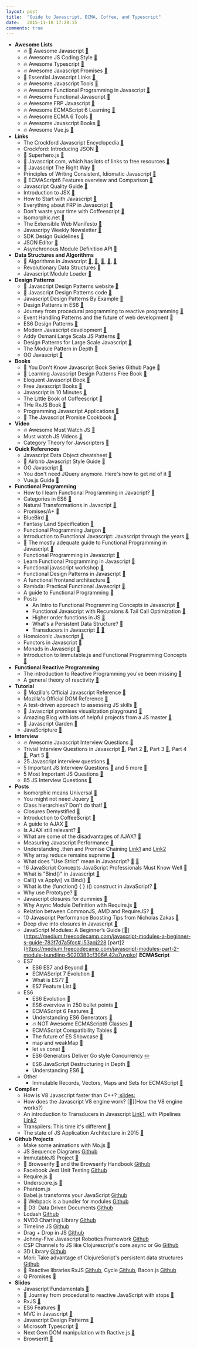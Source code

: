 ```yaml
---
layout: post
title:  "Guide to Javascript, ECMA, Coffee, and Typescript"
date:   2015-11-10 17:20:15
comments: true
---
```


- **Awesome Lists**
    - :fire: :raised_hands: Awesome Javascript [:link:](https://github.com/sorrycc/awesome-javascript)
    - :fire: Awesome JS Coding Style [:link:](https://github.com/feross/awesome-standard)
    - :fire: Awesome Typescript [:link:](https://github.com/dzharii/awesome-typescript)
    - :fire: Awesome Javascript Promises [:link:](https://github.com/wbinnssmith/awesome-promises)
    - :raised_hands: Essential Javascript Links [:link:](https://github.com/ericelliott/essential-javascript-links)
    - :fire: Awesome Javascript Tools [:link:](https://github.com/codefellows/jstools)
    - :fire: Awesome Functional Programming in Javascript [:link:](https://github.com/stoeffel/awesome-fp-js)
    - :fire: Awesome Functional Javascript [:link:](https://github.com/stoeffel/awesome-fp-js)
    - :fire: Awesome FRP Javascript [:link:](https://github.com/stoeffel/awesome-frp-js)
    - :fire: Awesome ECMAScript 6 Learning [:link:](https://github.com/ericdouglas/ES6-Learning)
    - :fire: Awesome ECMA 6 Tools [:link:](https://github.com/addyosmani/es6-tools)
    - :fire: Awesome Javascript Books [:link:](https://github.com/heatroom/awesome-javascript-books)
    - :fire: Awesome Vue.js [:link:](https://github.com/vuejs/awesome-vue#projects-using-vuejs)
- **Links**
    - The Crockford Javascript Encyclopedia [:link:](http://www.crockford.com/javascript/encyclopedia/)
    - Crockford: Introducing JSON [:link:](http://www.json.org/)
    - :raised_hands: Superhero.js [:link:](http://superherojs.com/)
    - :raised_hands: Javascript.com, which has lots of links to free resources [:link:](https://www.javascript.com/resources)
    - :raised_hands: Javascript The Right Way [:link:](http://www.jstherightway.org/)
    - Principles of Writing Consistent, Idiomatic Javascript [:link:](https://github.com/rwaldron/idiomatic.js)
    - :raised_hands: ECMAScript6 Features overview and Comparison [:link:](http://es6-features.org/#Constants)
    - Javascript Quality Guide [:link:](https://github.com/bevacqua/js)
    - Introduction to JSX [:link:](http://jsx.github.io/)
    - How to Start with Javascript [:link:](http://jugoncalv.es/blog/javascript/how-to-start-with-javascript/)
    - Everything about FRP in Javascript [:link:](https://github.com/mech/Notes/blob/b04951aad3a02991ff6e68f90555b6af12ce4445/JavaScript/React/FRP.md)
    - Don't waste your time with Coffeescript [:link:](https://github.com/raganwald-deprecated/homoiconic/blob/master/2011/12/jargon.md)
    - Isomorphic.net [:link:](http://isomorphic.net/)
    - The Extensible Web Manifesto [:link:](http://extensiblewebmanifesto.org/)
    - Javascripy Weekly Newsletter [:link:](http://javascriptweekly.com/)
    - SDK Design Guidelines [:link:](https://github.com/huei90/javascript-sdk-design)
    - JSON Editor [:link:](http://jsoneditoronline.org/)
    - Asynchronous Module Definition API [:link:](https://github.com/amdjs/amdjs-api)
- **Data Structures and Algorithms**
    - :raised_hands: Algorithms in Javascript [:link:](https://github.com/felipernb/algorithms.js), [:link:](https://github.com/nzakas/computer-science-in-javascript), [:link:](https://github.com/dhruvbird/algorithm-js), [:link:](https://github.com/duereg/js-algorithms), [:link:](https://github.com/mgechev/javascript-algorithms)
    - Revolutionary Data Structures [:link:](https://github.com/substack/data-structures-of-the-revolution)
    - Javascript Module Loader [:link:](http://slides.com/avenuecode/a-javascript-module-loader-require-js)
- **Design Patterns**
    - :raised_hands: Javascript Design Patterns website [:link:](http://www.dofactory.com/javascript/design-patterns)
    - :raised_hands: Javascript Design Patterns code [:link:](https://github.com/tcorral/Design-Patterns-in-Javascript)
    - Javascript Design Patterns By Example [:link:](http://www.sitepoint.com/javascript-application-design-patterns/)
    - Design Patterns in ES6 [:link:](https://github.com/ziyasal/design-patterns-in-es6)
    - Journey from procedural programming to reactive programming [:link:](http://glebbahmutov.com/blog/journey-from-procedural-to-reactive-javascript-with-stops/)
    - Event Handling Patterns and the future of web development [:link:](http://www.sitepoint.com/emerging-patterns-javascript-event-handling/)
    - ES6 Design Patterns [:link:](https://joshbedo.github.io/JS-Design-Patterns/)
    - Modern Javascript development [:link:](http://slides.com/odyss/modern-javascript)
    - Addy Osmani Large Scala JS Patterns [:link:](https://addyosmani.com/largescalejavascript/)
    - Design Patterns for Large Scale Javascript [:link:](http://slides.com/avenuecode/design-patterns-for-large-scale-javascript#/)
    - The Module Pattern in Depth [:link:](http://www.adequatelygood.com/JavaScript-Module-Pattern-In-Depth.html)
    - OO Javascript [:link:](http://stackoverflow.com/questions/907225/object-oriented-javascript-best-practices/908021#908021)
- **Books**
    - :raised_hands: You Don't Know Javascript Book Series Github Page [:link:](https://github.com/getify/You-Dont-Know-JS)
    - :raised_hands: Learning Javascript Design Patterns Free Book [:link:](http://addyosmani.com/resources/essentialjsdesignpatterns/book/)
    - Eloquent Javascript Book [:link:](http://eloquentjavascript.net/)
    - Free Javascript Books [:link:](http://jsbooks.revolunet.com/)
    - Javascript in 10 Minutes [:link:](file:///Users/henrysavit/Downloads/js-in-ten-minutes.pdf)
    - The Little Book of Coffeescript [:link:](http://arcturo.github.io/library/coffeescript/index.html)
    - THe RxJS Book [:link:](http://xgrommx.github.io/rx-book/)
    - Programming Javascript Applications [:link:](http://chimera.labs.oreilly.com/books/1234000000262)
    - :raised_hands: The Javascript Promise Cookbook [:link:](https://github.com/mattdesl/promise-cookbook#the-problem)
- **Video**
    - :fire: Awesome Must Watch JS [:link:](https://github.com/bolshchikov/js-must-watch)
    - Must watch JS Videos [:link:](https://github.com/AllThingsSmitty/must-watch-javascript)
    - Category Theory for Javscripters [:link:](https://www.youtube.com/playlist?list=PLwuUlC2HlHGe7vmItFmrdBLn6p0AS8ALX)
- **Quick References**
    - Javascript Data Object cheatsheet [:link:](https://gentlenode.com/journal/javascript-3-the-date-object-cheatsheet/32)
    - :raised_hands: Airbnb Javascript Style Guide [:link:](https://github.com/airbnb/javascript)
    - OO Javascript [:link:](https://dzone.com/refcardz/object-oriented-javascript)
    - You don't need JQuery anymore. Here's how to get rid of it [:link:](https://github.com/oneuijs/You-Dont-Need-jQuery)
    - Vue.js Guide [:link:](http://vuejs.org/guide/)
- **Functional Programming**
    - How to I learn Functional Programming in Javacript? [:link:](http://www.fse.guru/how-do-i-learn-functional-programming-in-javascript-linkpost)
    - Categories in ES6 [:link:](https://jscategory.wordpress.com/2016/02/20/categories-in-es6/)
    - Natural Transformations in Javscript [:link:](https://jscategory.wordpress.com/2012/05/03/natural-transformations/)
    - Promises/A+ [:link:](https://promisesaplus.com/)
    - BlueBird [:link:](https://github.com/petkaantonov/bluebird)
    - Fantasy Land Specification [:link:](https://github.com/fantasyland/fantasy-land)
    - Functional Programming Jargon [:link:](https://github.com/hemanth/functional-programming-jargon)
    - Introduction to Functional Javascript: Javascript through the years [:link:](http://www.sitepoint.com/introduction-functional-javascript/)
    - :raised_hands: The mostly adequate guide to Functional Programming in Javascript [:link:](https://github.com/MostlyAdequate/mostly-adequate-guide)
    - Functional Programming in Javascript [:link:](https://dzone.com/storage/assets/379008-rc217-functionalprogramming.pdf)
    - Learn Functional Programming in Javascript [:floppy_disk:](https://docs.google.com/presentation/d/1YOJ2hU60KcXJ3m3CG28EtfTO4t1OP_JR0gpM82i2xcI/edit#slide=id.g338d117be_040)
    - Functional javascript workshop [:link:](https://github.com/timoxley/functional-javascript-workshop)
    - Functional Design Patterns in Javascript [:floppy_disk:](https://speakerdeck.com/pmh/functional-design-patterns-in-javascript)
    - A functional frontend architecture [:link:](https://github.com/paldepind/functional-frontend-architecture)
    - Rambda: Practical Functional Javascript [:link:](https://github.com/ramda/ramda)
    - A guide to Functional Programming [:link:](https://klibert.pl/warsawjs-talk/code.html)
    - Posts
        - An Intro to Functional Programming Concepts in Javascript [:link:](https://medium.com/@collardeau/intro-to-functional-programming-concepts-in-javascript-b0650773139c)
        - Functional Javascript with Recursions & Tail Call Optimization [:link:](http://www.integralist.co.uk/posts/js-recursion.html)
        - Higher order functions in JS [:link:](http://www.sitepoint.com/higher-order-functions-javascript/)
        - What's a Persistent Data Structure? [:link:](https://www.quora.com/Why-did-innovation-on-persistent-data-structures-come-from-Clojure-before-Haskell)
        - Transducers in Javascript [:link:](http://phuu.net/2014/08/31/csp-and-transducers.html) [:link:](https://github.com/transduce/transduce-stream)
    - Homoiconic Javascript [:link:](https://github.com/raganwald-deprecated/homoiconic)
    - Functors in Javascript [:link:](http://functionaljavascript.blogspot.com/2013/07/functors.html)
    - Monads in Javascript [:link:](http://functionaljavascript.blogspot.com/2013/07/monads.html)
    - Introduction to Immutable.js and Functional Programming Concepts [:link:](https://auth0.com/blog/2016/03/23/intro-to-immutable-js/?utm_source=javascriptweekly&utm_medium=email)
- **Functional Reactive Programming**
    - The introduction to Reactive Programming you've been missing [:link:](https://gist.github.com/staltz/868e7e9bc2a7b8c1f754)
    - A general theory of reactivity [:link:](https://github.com/kriskowal/gtor)
- **Tutorial**
    - :raised_hands: Mozilla's Official Javascript Reference [:link:](https://developer.mozilla.org/en-US/docs/Web/JavaScript)
    - Mozilla's Official DOM Reference [:link:](https://developer.mozilla.org/en-US/docs/Web/API/Document_Object_Model)
    - A test-driven approach to assessing JS skills [:link:](https://github.com/rmurphey/js-assessment)
    - :raised_hands: Javascript promises visualization playground [:link:](http://bevacqua.github.io/promisees/)
    - Amazing Blog with lots of helpful projects from a JS master [:link:](http://bevacqua.io/opensource)
    - :raised_hands: Javascript Garden [:link:](http://bonsaiden.github.io/JavaScript-Garden/)
    - JavaScripture [:link:](http://www.javascripture.com/)
- **Interview**
    - :fire: Awesome Javascript Interview Questions [:link:](https://github.com/MaximAbramchuck/awesome-interviews#javascript)
    - Trivial Interview Questions in Javascript [:link:](http://www.thatjsdude.com/interview/js1.html), Part 2 [:link:](http://www.thatjsdude.com/interview/js2.html), Part 3 [:link:](http://www.thatjsdude.com/interview/dom.html), Part 4 [:link:](http://www.thatjsdude.com/interview/css.html#shadowDOM), Part 5 [:link:](http://www.thatjsdude.com/interview/html.html)
    - 25 Javascript interview questions [:link:](http://www.toptal.com/javascript/interview-questions)
    - 5 Important JS Interview Questions [:link:](http://www.sitepoint.com/5-javascript-interview-exercises/) and 5 more [:link:](http://www.sitepoint.com/5-typical-javascript-interview-exercises/)
    - 5 Most Important JS Questions [:link:](https://www.quora.com/How-do-you-judge-a-JavaScript-programmer-by-only-5-questions)
    - 85 JS Interview Questions [:link:](http://career.guru99.com/top-85-javascript-interview-questions/)
- **Posts**
    - Isomorphic means Universal [:link:](https://medium.com/@mjackson/universal-javascript-4761051b7ae9)
    - You might not need Jquery [:link:](http://youmightnotneedjquery.com/)
    - Class hierarchies? Don't do that! [:link:](http://raganwald.com/2014/03/31/class-hierarchies-dont-do-that.html)
    - Closures Demystified [:link:](http://www.sitepoint.com/javascript-closures-demystified/)
    - Introduction to CoffeeScript [:link:](http://www.sitepoint.com/accelerate-javascript-development-coffeescript/)
    - A guide to AJAX [:link:](http://www.sitepoint.com/guide-vanilla-ajax-without-jquery/)
    - Is AJAX still relevant? [:link:](https://www.quora.com/Do-programmers-still-use-AJAX)
    - What are some of the disadvantages of AJAX? [:link:](https://www.quora.com/What-are-the-main-defects-and-demerits-of-AJAX)
    - Measuring Javascript Performance [:link:](http://www.sitepoint.com/measuring-javascript-functions-performance/)
    - Understanding .then and Promise Chaining [Link1](http://www.sitepoint.com/overview-javascript-promises/) and [Link2](http://www.sitepoint.com/deeper-dive-javascript-promises/)
    - Why array.reduce remains supreme [:link:](http://glebbahmutov.com/blog/reduce-reigns-supreme/)
    - What does "Use Strict" mean in Javascript? [:link:](http://stackoverflow.com/questions/1335851/what-does-use-strict-do-in-javascript-and-what-is-the-reasoning-behind-it?rq=1) [:link:](http://ejohn.org/blog/ecmascript-5-strict-mode-json-and-more/)
    - 16 JavaScript Concepts JavaScript Professionals Must Know Well [:link:](http://javascriptissexy.com/16-javascript-concepts-you-must-know-well/)
    - What is "Bind()" in Javascript [:link:](http://stackoverflow.com/questions/2236747/use-of-the-javascript-bind-method)
    - Call() vs Apply() vs Bind() [:link:](http://stackoverflow.com/questions/15455009/javascript-call-apply-vs-bind)
    - What is the (function() { } )() construct in JavaScript? [:link:](http://stackoverflow.com/questions/8228281/what-is-the-function-construct-in-javascript)
    - Why use Prototype? [:link:](http://stackoverflow.com/questions/8433459/js-why-use-prototype?lq=1)
    - Javascript closures for dummies [:link:](http://stackoverflow.com/questions/111102/how-do-javascript-closures-work?rq=1)
    - Why Async Module Definition with Require.js [:link:](http://requirejs.org/docs/whyamd.html)
    - Relation between CommonJS, AMD and RequireJS? [:link:](http://stackoverflow.com/questions/16521471/relation-between-commonjs-amd-and-requirejs/16522990#16522990)
    - 10 Javascript Performance Boosting Tips from Nicholas Zakas [:link:](http://jonraasch.com/blog/10-javascript-performance-boosting-tips-from-nicholas-zakas)
    - Deep dive into closures in Javascript [:link:](https://medium.freecodecamp.com/lets-learn-javascript-closures-66feb44f6a44#.4zteejvup)
    - JavaScript Modules: A Beginner’s Guide [:link:](https://medium.freecodecamp.com/javascript-modules-a-beginner-s-guide-783f7d7a5fcc#.i53aqj228 [part]2
(https://medium.freecodecamp.com/javascript-modules-part-2-module-bundling-5020383cf306#.42e7uypko)
**ECMAScript**
    - ES7
        - ES6 ES7 and Beyond [:link:](http://v8project.blogspot.com/2016/04/es6-es7-and-beyond.html?utm_source=javascriptweekly&utm_medium=email)
        - ECMAScript 7 Evolution [:link:](http://blogs.msdn.com/b/eternalcoding/archive/2015/09/30/javascript-goes-to-asynchronous-city.aspx)
        - What is ES7? [:link:](http://www.2ality.com/2015/11/tc39-process.html?utm_source=javascriptweekly&utm_medium=email)
        - ES7 Feature List [:link:](https://github.com/hemanth/es7-features)
    - ES6
        - ES6 Evolution [:link:](http://slides.com/krzysztofjung/es6)
        - ES6 overview in 250 bullet points [:link:](https://ponyfoo.com/articles/es6)
        - ECMAScript 6 Features [:link:](https://github.com/lukehoban/es6features)
        - Understanding ES6 Generators [:link:](http://davidwalsh.name/es6-generators)
        - :fire: NOT Awesome ECMAScript6 Classes [:link:](https://github.com/joshburgess/not-awesome-es6-classes)
        - ECMAScript Compatibility Tables [:link:](https://github.com/kangax/compat-table)
        - The future of ES Showcase [:link:](https://github.com/sindresorhus/esnext-showcase)
        - map and weakMap [:link:](http://www.sitepoint.com/preparing-ecmascript-6-map-weakmap/)
        - let vs const [:link:](http://www.sitepoint.com/preparing-ecmascript-6-let-const/)
        - ES6 Generators Deliver Go style Concurrency [:pencil2:](http://swannodette.github.io/2013/08/24/es6-generators-and-csp/)
        - ES6 JavaScript Destructuring in Depth [:link:](https://ponyfoo.com/articles/es6-destructuring-in-depth)
        - Understanding ES6 [:link:](https://github.com/sgaurav/understanding-es6)
    - Other
        - Immutable Records, Vectors, Maps and Sets for ECMAScript [:pencil:](https://github.com/sebmarkbage/ecmascript-immutable-data-structures)
- **Compiler**
    - How is V8 Javascript faster than C++? [:slides:](http://v8-io12.appspot.com/#4)
    - How does the Javascript V8 engine work? [:link:](How the V8 engine works?)
    - An introduction to Transducers in Javascript [Link1](http://simplectic.com/blog/2014/transducers-explained-1/), with Pipelines [Link2](http://simplectic.com/blog/2014/transducers-explained-pipelines/)
    - Transpilers: This time it's different [:link:](http://dailyjs.com/2015/02/26/babel/)
    - The state of JS Application Architecture in 2015 [:link:](https://medium.com/google-developers/javascript-application-architecture-on-the-road-to-2015-d8125811101b)
- **Github Projects**
    - Make some animations with Mo.js [:link:](http://mojs.io/tutorials/easing/path-easing/)
    - JS Sequence Diagrams [Github](https://github.com/bramp/js-sequence-diagrams)
    - ImmutableJS Project [:link:](http://facebook.github.io/immutable-js/)
    - :raised_hands: Browserify [:link:](http://browserify.org/) and the Browserify Handbook [Github](https://github.com/substack/browserify-handbook)
    - Facebook Jest Unit Testing [Github](https://github.com/facebook/jest)
    - Require.js [:link:](https://github.com/jrburke/requirejs)
    - Underscore.js [:link:](http://underscorejs.org/)
    - Phantom.js
    - Babel.js transforms your JavaScript [Github](http://babeljs.io/)
    - :raised_hands: Webpack is a bundler for modules [Github](https://github.com/webpack/webpack)
    - :raised_hands: D3: Data Driven Documents [Github](https://github.com/mbostock/d3)
    - Lodash [Github](https://github.com/lodash/lodash/)
    - NVD3 Charting Library [Github](https://github.com/novus/nvd3)
    - Timeline JS [Github](https://github.com/NUKnightLab/TimelineJS)
    - Drag + Drop in JS [Github](http://bevacqua.github.io/dragula/)
    - Johnny-Five Javascript Robotics Framework [Github](http://johnny-five.io/)
    - CSP Channels fo JS like Clojurescript's core.async or Go [Github](https://github.com/ubolonton/js-csp)
    - 3D Library [Github](https://github.com/mrdoob/three.js)
    - Mori: Take advantage of ClojureScript's persistent data structures [Github](https://github.com/swannodette/mori)
    - :raised_hands: Reactive libraries RxJS [Github](https://github.com/Reactive-Extensions/RxJS), Cycle [Github](https://github.com/cyclejs/cycle-core), Bacon.js [Github](https://github.com/baconjs/bacon.js)
    - Q Promises [:link:](https://github.com/kriskowal/q)
- **Slides**
    - Javascript Fundamentals [:floppy_disk:](http://slides.com/surtich/javascript-course#/)
    - :raised_hands: Journey from procedural to reactive JavaScript with stops [:floppy_disk:](http://slides.com/bahmutov/javascript-journey#/)
    - RxJS [:floppy_disk:](https://speakerdeck.com/andre/rxjs-the-reactive-extensions-for-javascript-introduction)
    - ES6 Features [:floppy_disk:](http://slides.com/gsklee/es6-not-yo-mommas-javascript#/1)
    - MVC in Javascript [:floppy_disk:](https://speakerdeck.com/addyosmani/digesting-javascript-mvc)
    - Javascript Design Patterns [:floppy_disk:](https://speakerdeck.com/lawren/javascript-design-patterns)
    - Microsoft Typescript [:floppy_disk:](https://github.com/Microsoft/TypeScript)
    - Next Gem DOM manipulation with Ractive.js [:floppy_disk:](https://github.com/ractivejs/ractive)
    - Browserift [:floppy_disk:](http://slides.com/signupskm)
